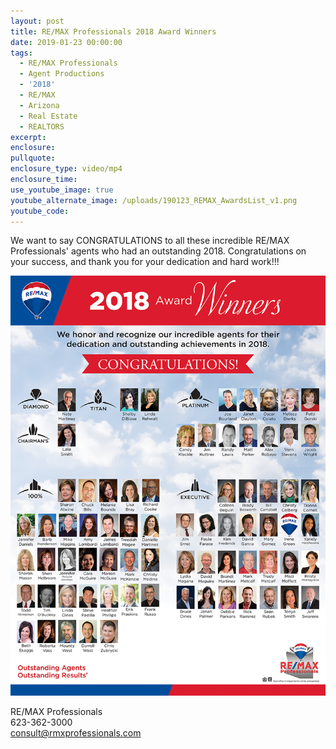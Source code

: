 ```yaml
---
layout: post
title: RE/MAX Professionals 2018 Award Winners
date: 2019-01-23 00:00:00
tags:
  - RE/MAX Professionals
  - Agent Productions
  - '2018'
  - RE/MAX
  - Arizona
  - Real Estate
  - REALTORS
excerpt:
enclosure:
pullquote:
enclosure_type: video/mp4
enclosure_time:
use_youtube_image: true
youtube_alternate_image: /uploads/190123_REMAX_AwardsList_v1.png
youtube_code:
---
```


We want to say CONGRATULATIONS to all these incredible RE/MAX Professionals' agents who had an outstanding 2018. Congratulations on your success, and thank you for your dedication and hard work!!!

![](/uploads/190123-remax-awardslist-v1.png)

RE/MAX Professionals<br>623-362-3000<br>consult@rmxprofessionals.com&nbsp;